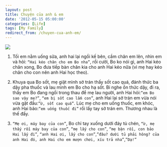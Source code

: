 ```yaml
---
layout: post
title: Chuyện của anh & em
date: '2012-05-15 05:00:00'
categories: [Life]
tags: [My Family]
redirect_from: /chuyen-cua-anh-em/
---
```


![](https://chuyengiadinh.files.wordpress.com/2012/05/p1000394.jpg)

1. Tối em nằm uống sữa, anh hai lại ngồi kế bên, cầm chân em lên, nhìn em và hỏi: `“Hai kéo chân cho em Bo nha”`, rồi cười, Bo ko nói gì, anh Hai kéo chân xong, Bo đưa tiếp bàn chân kia cho anh Hai kéo nữa (vì mẹ hay kéo chân cho con nên anh Hai học theo).

2. Khuya qua Bo sốt, mẹ giật mình sờ trán thấy sốt cao quá, đánh thức ba dậy pha thuốc và lau mình em Bo cho hạ sốt. Bi nghe ồn thức dậy, đi ra, thấy em Bo đang ngồi trong thau để mẹ lau người, anh Hai hỏi:`”em Bo sao vậy mẹ?”`, `“em bị sốt cao lắm con”`, anh Hai lại sờ trán em vừa nói vừa gật đầu:`”ừ, sốt cao quá”`. Lúc mẹ cho em uống thuốc, em khóc, anh Hai bảo:`”em uống thuốc đi”` rồi lấy tay sờ trán em. Thương nhau là thế đấy.

3. `“Mẹ ơi, máy bay của con”`, Bo chỉ tay xuống dưới đáy tủ chén, `“ừ, mẹ thấy rồi máy bay của con”`, `“mẹ lấy cho con”`, `“mẹ bận rồi, con bảo Hai lấy đi”`, `“anh Hai ơi, lấy cho con”`,`”đâu? dưới tủ phải hông? của anh Hai đó, anh Hai cho em mượn chơi, xíu trả nha”`,`”Dạ!”`